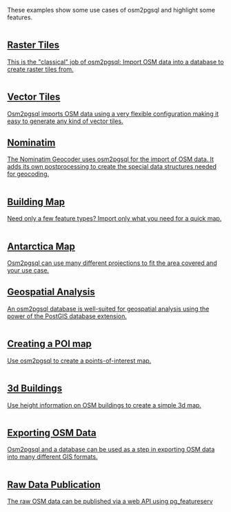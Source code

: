 
These examples show some use cases of osm2pgsql and highlight some features.

<div class="example-container">

<a class="example" href="{% link examples/raster-tiles/index.md %}">
    <img alt="" src="{% link examples/raster-tiles/tiles.png %}"/>
    <h2>Raster Tiles</h2>
    <p>This is the "classical" job of osm2pgsql: Import OSM data into a
    database to create raster tiles from.</p>
</a>

<a class="example" href="{% link examples/vector-tiles/index.md %}">
    <img alt="" src="{% link examples/vector-tiles/streets-of-brussels-small.png %}"/>
    <h2>Vector Tiles</h2>
    <p>Osm2pgsql imports OSM data using a very flexible configuration making
    it easy to generate any kind of vector tiles.</p>
</a>

<a class="example" href="{% link examples/nominatim/index.md %}">
    <h2>Nominatim</h2>
    <p>The Nominatim Geocoder uses osm2pgsql for the import of OSM data. It
    adds its own postprocessing to create the special data structures needed
    for geocoding.</p>
</a>

<a class="example" href="{% link examples/buildings/index.md %}">
    <img alt="" src="{% link examples/buildings/brasilia2-small.png %}"/>
    <h2>Building Map</h2>
    <p>Need only a few feature types? Import only what you need for a quick
    map.</p>
</a>

<a class="example" href="{% link examples/antarctica/index.md %}">
    <img alt="" src="{% link examples/antarctica/antarctica1-small.png %}"/>
    <h2>Antarctica Map</h2>
    <p>Osm2pgsql can use many different projections to fit the area covered
    and your use case.</p>
</a>

<a class="example" href="{% link examples/road-length/index.md %}">
    <h2>Geospatial Analysis</h2>
    <p>An osm2pgsql database is well-suited for geospatial analysis using
    the power of the PostGIS database extension.</p>
</a>

<a class="example" href="{% link examples/poi-db/index.md %}">
    <img alt="" src="{% link examples/poi-db/pois-berlin-small.png %}"/>
    <h2>Creating a POI map</h2>
    <p>Use osm2pgsql to create a points-of-interest map.</p>
</a>

<a class="example" href="{% link examples/3dbuildings/index.md %}">
    <img alt="" src="{% link examples/3dbuildings/3dbuildings-small.png %}"/>
    <h2>3d Buildings</h2>
    <p>Use height information on OSM buildings to create a simple 3d map.</p>
</a>

<a class="example" href="{% link examples/export/index.md %}">
    <img alt="" src="{% link examples/export/export.svg %}"/>
    <h2>Exporting OSM Data</h2>
    <p>Osm2pgsql and a database can be used as a step in exporting OSM data
    into many different GIS formats.</p>
</a>

<a class="example" href="{% link examples/raw-data-publication/index.md %}">
    <img alt="" src="{% link examples/raw-data-publication/data-symbol.svg %}"/>
    <h2>Raw Data Publication</h2>
    <p>The raw OSM data can be published via a web API using pg_featureserv</p>
</a>

</div>
